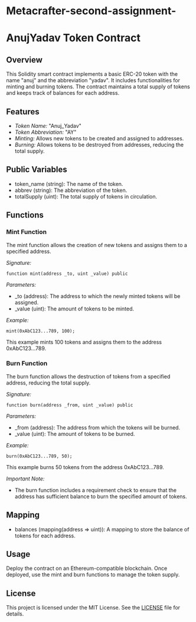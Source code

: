# Metacrafter-second-assignment-
# AnujYadav Token Contract

## Overview

This Solidity smart contract implements a basic ERC-20 token with the name "anuj" and the abbreviation "yadav". It includes functionalities for minting and burning tokens. The contract maintains a total supply of tokens and keeps track of balances for each address.

## Features

- *Token Name:* "Anuj_Yadav"
- *Token Abbreviation:* "AY"
- *Minting:* Allows new tokens to be created and assigned to addresses.
- *Burning:* Allows tokens to be destroyed from addresses, reducing the total supply.

## Public Variables

- token_name (string): The name of the token.
- abbrev (string): The abbreviation of the token.
- totalSupply (uint): The total supply of tokens in circulation.

## Functions

### Mint Function

The mint function allows the creation of new tokens and assigns them to a specified address.

*Signature:*

```solidity
function mint(address _to, uint _value) public
```

*Parameters:*

- _to (address): The address to which the newly minted tokens will be assigned.
- _value (uint): The amount of tokens to be minted.

*Example:*

```solidity
mint(0xAbC123...789, 100);
```

This example mints 100 tokens and assigns them to the address 0xAbC123...789.

### Burn Function

The burn function allows the destruction of tokens from a specified address, reducing the total supply.

*Signature:*

```solidity
function burn(address _from, uint _value) public
```

*Parameters:*

- _from (address): The address from which the tokens will be burned.
- _value (uint): The amount of tokens to be burned.

*Example:*

```solidity
burn(0xAbC123...789, 50);
```

This example burns 50 tokens from the address 0xAbC123...789.

*Important Note:*
- The burn function includes a requirement check to ensure that the address has sufficient balance to burn the specified amount of tokens.

## Mapping

- balances (mapping(address => uint)): A mapping to store the balance of tokens for each address.

## Usage

Deploy the contract on an Ethereum-compatible blockchain. Once deployed, use the mint and burn functions to manage the token supply. 

## License

This project is licensed under the MIT License.
See the [LICENSE](LICENSE) file for details.
